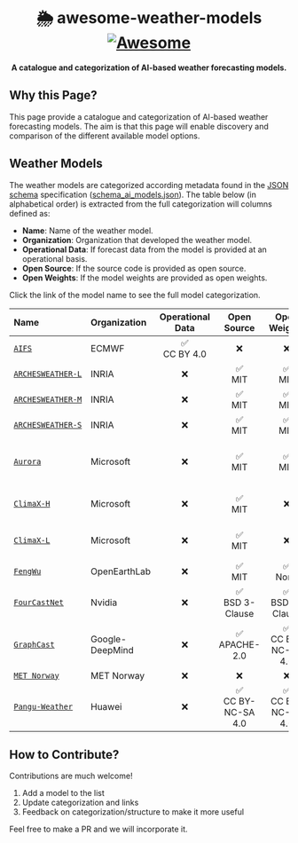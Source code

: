 <h1 align="center">
    🌦️ awesome-weather-models
    <br>
    <a href="https://github.com/sindresorhus/awesome">
        <img src="https://cdn.rawgit.com/sindresorhus/awesome/d7305f38d29fed78fa85652e3a63e154dd8e8829/media/badge.svg" alt="Awesome">
    </a>
</h1>

<p align="center">
    <strong>A catalogue and categorization of AI-based weather forecasting models. 
   </strong>
</p>

## Why this Page?
This page provide a catalogue and categorization of AI-based weather forecasting models. The aim is that this page will enable discovery and comparison of the different available model options. 

## Weather Models
The weather models are categorized according metadata found in the [JSON schema](https://json-schema.org/) specification ([schema_ai_models.json](https://github.com/rebase-energy/awesome-weather-models/blob/main/schema_ai_models.json)). The table below (in alphabetical order) is extracted from the full categorization will columns defined as: 

* **Name**: Name of the weather model. 
* **Organization**: Organization that developed the weather model. 
* **Operational Data**: If forecast data from the model is provided at an operational basis.
* **Open Source**: If the source code is provided as open source. 
* **Open Weights**: If the model weights are provided as open weights. 

Click the link of the model name to see the full model categorization. 

| Name | Organization | Operational Data | Open Source | Open Weights | Links |
| :--- | :--- | :---: | :---: | :---: | :---: |
|[`AIFS`](https://github.com/rebase-energy/awesome-weather-models/blob/a86f37f003e0e53a3035228e3eee0d7bbec8c26e/data_ai_models.json#L2-L28)|ECMWF|✅ <br> CC BY 4.0|❌|❌|[[paper]](https://arxiv.org/abs/2406.01465), [[access]](https://www.ecmwf.int/en/forecasts/dataset/aifs-machine-learning-data)|
|[`ARCHESWEATHER‑L`](https://github.com/rebase-energy/awesome-weather-models/blob/a86f37f003e0e53a3035228e3eee0d7bbec8c26e/data_ai_models.json#L29-L56)|INRIA|❌|✅ <br> MIT|✅ <br> MIT|[[code]](https://github.com/gcouairon/ArchesWeather), [[paper]](https://arxiv.org/abs/2405.14527)|
|[`ARCHESWEATHER‑M`](https://github.com/rebase-energy/awesome-weather-models/blob/a86f37f003e0e53a3035228e3eee0d7bbec8c26e/data_ai_models.json#L57-L84)|INRIA|❌|✅ <br> MIT|✅ <br> MIT|[[code]](https://github.com/gcouairon/ArchesWeather), [[paper]](https://arxiv.org/abs/2405.14527)|
|[`ARCHESWEATHER‑S`](https://github.com/rebase-energy/awesome-weather-models/blob/a86f37f003e0e53a3035228e3eee0d7bbec8c26e/data_ai_models.json#L85-L112)|INRIA|❌|✅ <br> MIT|✅ <br> MIT|[[code]](https://github.com/gcouairon/ArchesWeather), [[paper]](https://arxiv.org/abs/2405.14527)|
|[`Aurora`](https://github.com/rebase-energy/awesome-weather-models/blob/a86f37f003e0e53a3035228e3eee0d7bbec8c26e/data_ai_models.json#L113-L142)|Microsoft|❌|✅ <br> MIT|✅ <br> MIT|[[code]](https://github.com/microsoft/aurora), [[paper]](https://arxiv.org/abs/2405.13063), [[docs]](https://microsoft.github.io/aurora/intro.html), [[pypi]](https://pypi.org/project/microsoft-aurora/)|
|[`ClimaX‑H`](https://github.com/rebase-energy/awesome-weather-models/blob/a86f37f003e0e53a3035228e3eee0d7bbec8c26e/data_ai_models.json#L143-L170)|Microsoft|❌|✅ <br> MIT|❌|[[code]](https://github.com/microsoft/ClimaX), [[paper]](https://arxiv.org/abs/2301.10343), [[docs]](https://microsoft.github.io/climax/intro.html)|
|[`ClimaX‑L`](https://github.com/rebase-energy/awesome-weather-models/blob/a86f37f003e0e53a3035228e3eee0d7bbec8c26e/data_ai_models.json#L171-L198)|Microsoft|❌|✅ <br> MIT|❌|[[code]](https://github.com/microsoft/ClimaX), [[paper]](https://arxiv.org/abs/2301.10343), [[docs]](https://microsoft.github.io/climax/intro.html)|
|[`FengWu`](https://github.com/rebase-energy/awesome-weather-models/blob/a86f37f003e0e53a3035228e3eee0d7bbec8c26e/data_ai_models.json#L199-L226)|OpenEarthLab|❌|✅ <br> MIT|✅ <br> None|[[code]](https://github.com/OpenEarthLab/FengWu), [[paper]](https://arxiv.org/abs/2304.02948)|
|[`FourCastNet`](https://github.com/rebase-energy/awesome-weather-models/blob/a86f37f003e0e53a3035228e3eee0d7bbec8c26e/data_ai_models.json#L227-L254)|Nvidia|❌|✅ <br> BSD 3-Clause|✅ <br> BSD 3-Clause|[[code]](https://github.com/NVlabs/FourCastNet), [[paper]](https://arxiv.org/abs/2202.11214)|
|[`GraphCast`](https://github.com/rebase-energy/awesome-weather-models/blob/a86f37f003e0e53a3035228e3eee0d7bbec8c26e/data_ai_models.json#L255-L283)|Google-DeepMind|❌|✅ <br> APACHE-2.0|✅ <br> CC BY-NC-SA 4.0|[[code]](https://github.com/deepmind/graphcast), [[paper]](https://arxiv.org/abs/2212.12794), [[blog]](https://deepmind.google/discover/blog/graphcast-ai-model-for-faster-and-more-accurate-global-weather-forecasting/)|
|[`MET Norway`](https://github.com/rebase-energy/awesome-weather-models/blob/a86f37f003e0e53a3035228e3eee0d7bbec8c26e/data_ai_models.json#L284-L308)|MET Norway|❌|❌|❌|[[paper]](https://arxiv.org/abs/2409.02891)|
|[`Pangu‑Weather`](https://github.com/rebase-energy/awesome-weather-models/blob/a86f37f003e0e53a3035228e3eee0d7bbec8c26e/data_ai_models.json#L309-L336)|Huawei|❌|✅ <br> CC BY-NC-SA 4.0|✅ <br> CC BY-NC-SA 4.0|[[code]](https://github.com/198808xc/Pangu-Weather), [[paper]](https://arxiv.org/abs/2211.02556)|

## How to Contribute? 
Contributions are much welcome! 

1) Add a model to the list
2) Update categorization and links
3) Feedback on categorization/structure to make it more useful

Feel free to make a PR and we will incorporate it. 
